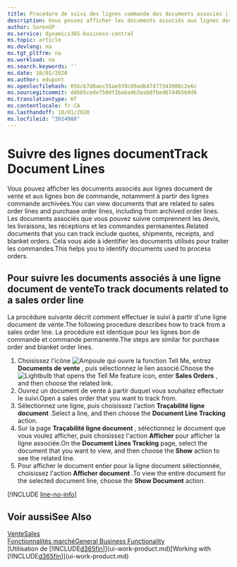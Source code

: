 ```yaml
---
title: Procédure de suivi des lignes commande des documents associés | Microsoft Docs
description: Vous pouvez afficher les documents associés aux lignes document de vente et aux lignes bon de commande, notamment à partir des lignes commande archivées. Les documents associés que vous pouvez suivre comprennent les devis, les livraisons, les réceptions et les commandes permanentes. Cela vous aide à identifier les documents utilisés pour traiter les commandes.
author: SorenGP
ms.service: dynamics365-business-central
ms.topic: article
ms.devlang: na
ms.tgt_pltfrm: na
ms.workload: na
ms.search.keywords: ''
ms.date: 10/01/2020
ms.author: edupont
ms.openlocfilehash: 056cb7d0aec55ae939c09adb47477343908c2e6c
ms.sourcegitcommit: ddbb5cede750df1baba4b3eab8fbed6744b5b9d6
ms.translationtype: HT
ms.contentlocale: fr-CA
ms.lasthandoff: 10/01/2020
ms.locfileid: "3924988"
---
```

# <a name="track-document-lines"></a><span data-ttu-id="d36dc-105">Suivre des lignes document</span><span class="sxs-lookup"><span data-stu-id="d36dc-105">Track Document Lines</span></span>
<span data-ttu-id="d36dc-106">Vous pouvez afficher les documents associés aux lignes document de vente et aux lignes bon de commande, notamment à partir des lignes commande archivées.</span><span class="sxs-lookup"><span data-stu-id="d36dc-106">You can view documents that are related to sales order lines and purchase order lines, including from archived order lines.</span></span> <span data-ttu-id="d36dc-107">Les documents associés que vous pouvez suivre comprennent les devis, les livraisons, les réceptions et les commandes permanentes.</span><span class="sxs-lookup"><span data-stu-id="d36dc-107">Related documents that you can track include quotes, shipments, receipts, and blanket orders.</span></span> <span data-ttu-id="d36dc-108">Cela vous aide à identifier les documents utilisés pour traiter les commandes.</span><span class="sxs-lookup"><span data-stu-id="d36dc-108">This helps you to identify documents used to process orders.</span></span>  

## <a name="to-track-documents-related-to-a-sales-order-line"></a><span data-ttu-id="d36dc-109">Pour suivre les documents associés à une ligne document de vente</span><span class="sxs-lookup"><span data-stu-id="d36dc-109">To track documents related to a sales order line</span></span>
<span data-ttu-id="d36dc-110">La procédure suivante décrit comment effectuer le suivi à partir d'une ligne document de vente.</span><span class="sxs-lookup"><span data-stu-id="d36dc-110">The following procedure describes how to track from a sales order line.</span></span> <span data-ttu-id="d36dc-111">La procédure est identique pour les lignes bon de commande et commande permanente.</span><span class="sxs-lookup"><span data-stu-id="d36dc-111">The steps are similar for purchase order and blanket order lines.</span></span>

1.  <span data-ttu-id="d36dc-112">Choisissez l'icône ![Ampoule qui ouvre la fonction Tell Me](media/ui-search/search_small.png "Dites-moi ce que vous voulez faire"), entrez **Documents de vente** , puis sélectionnez le lien associé.</span><span class="sxs-lookup"><span data-stu-id="d36dc-112">Choose the ![Lightbulb that opens the Tell Me feature](media/ui-search/search_small.png "Tell me what you want to do") icon, enter **Sales Orders** , and then choose the related link.</span></span>  
2.  <span data-ttu-id="d36dc-113">Ouvrez un document de vente à partir duquel vous souhaitez effectuer le suivi.</span><span class="sxs-lookup"><span data-stu-id="d36dc-113">Open a sales order that you want to track from.</span></span>  
3.  <span data-ttu-id="d36dc-114">Sélectionnez une ligne, puis choisissez l'action **Traçabilité ligne document** .</span><span class="sxs-lookup"><span data-stu-id="d36dc-114">Select a line, and then choose the **Document Line Tracking** action.</span></span>
4. <span data-ttu-id="d36dc-115">Sur la page **Traçabilité ligne document** , sélectionnez le document que vous voulez afficher, puis choisissez l'action **Afficher** pour afficher la ligne associée.</span><span class="sxs-lookup"><span data-stu-id="d36dc-115">On the **Document Lines Tracking** page, select the document that you want to view, and then choose the **Show** action to see the related line.</span></span>
5. <span data-ttu-id="d36dc-116">Pour afficher le document entier pour la ligne document sélectionnée, choisissez l'action **Afficher document** .</span><span class="sxs-lookup"><span data-stu-id="d36dc-116">To view the entire document for the selected document line, choose the **Show Document** action.</span></span>

[!INCLUDE [line-no-info](includes/line-no-info.md)]

## <a name="see-also"></a><span data-ttu-id="d36dc-117">Voir aussi</span><span class="sxs-lookup"><span data-stu-id="d36dc-117">See Also</span></span>
[<span data-ttu-id="d36dc-118">Vente</span><span class="sxs-lookup"><span data-stu-id="d36dc-118">Sales</span></span>](sales-manage-sales.md)  
[<span data-ttu-id="d36dc-119">Fonctionnalités marché</span><span class="sxs-lookup"><span data-stu-id="d36dc-119">General Business Functionality</span></span>](ui-across-business-areas.md)  
<span data-ttu-id="d36dc-120">[Utilisation de [!INCLUDE[d365fin](includes/d365fin_md.md)]](ui-work-product.md)</span><span class="sxs-lookup"><span data-stu-id="d36dc-120">[Working with [!INCLUDE[d365fin](includes/d365fin_md.md)]](ui-work-product.md)</span></span>
